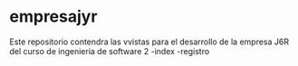# empresajyr
Este repositorio contendra las vvistas para el desarrollo de la
empresa J6R del curso de ingenieria de software 2 
-index
-registro